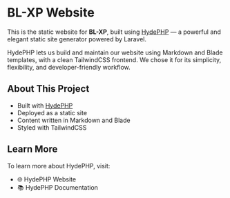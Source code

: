 # BL-XP Website

This is the static website for **BL-XP**, built using [HydePHP](https://hydephp.com) — a powerful and elegant static site generator powered by Laravel.

HydePHP lets us build and maintain our website using Markdown and Blade templates, with a clean TailwindCSS frontend. We chose it for its simplicity, flexibility, and developer-friendly workflow.

## About This Project

- Built with [HydePHP](https://hydephp.com)
- Deployed as a static site
- Content written in Markdown and Blade
- Styled with TailwindCSS

## Learn More

To learn more about HydePHP, visit:

- 🌐 HydePHP Website
- 📚 HydePHP Documentation
